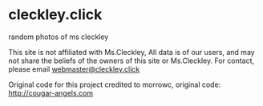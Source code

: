 # cleckley.click
random photos of ms cleckley

This site is not affiliated with Ms.Cleckley, All data is of our users, and may not share the beliefs of the owners of this site or Ms.Cleckley. For contact, please email webmaster@cleckley.click


Original code for this project credited to morrowc, original code: http://cougar-angels.com